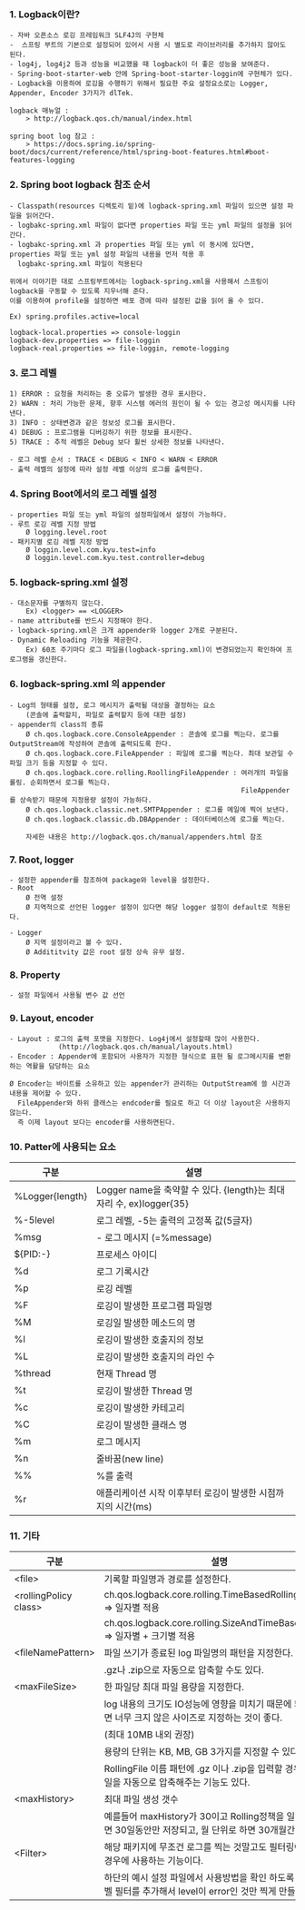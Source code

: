 ### 1. Logback이란?
    - 자바 오픈소스 로깅 프레임워크 SLF4J의 구현체
	-  스프링 부트의 기본으로 설정되어 있어서 사용 시 별도로 라이브러리를 추가하지 않아도 된다.
	- log4j, log4j2 등과 성능을 비교했을 때 logback이 더 좋은 성능을 보여준다.
	- Spring-boot-starter-web 안에 Spring-boot-starter-loggin에 구현체가 있다.
	- Logback을 이용하여 로깅을 수행하기 위해서 필요한 주요 설정요소로는 Logger, Appender, Encoder 3가지가 dlTek.
		
    logback 매뉴얼 : 
        > http://logback.qos.ch/manual/index.html
        
    spring boot log 참고 :  
        > https://docs.spring.io/spring-boot/docs/current/reference/html/spring-boot-features.html#boot-features-logging


### 2. Spring boot logback 참조 순서
    - Classpath(resources 디렉토리 밑)에 logback-spring.xml 파일이 있으면 설정 파일을 읽어간다.
	- logbakc-spring.xml 파일이 없다면 properties 파일 또는 yml 파일의 설정을 읽어 간다.
	- logbakc-spring.xml 과 properties 파일 또는 yml 이 동시에 있다면, properties 파일 또는 yml 설정 파일의 내용을 먼저 적용 후
	  logbakc-spring.xml 파일이 적용된다

	위에서 이야기한 대로 스프링부트에서는 logback-spring.xml을 사용해서 스프링이 logback을 구동할 수 있도록 지우너해 준다.
	이를 이용하여 profile을 설정하면 배포 경에 따라 설정된 값을 읽어 올 수 있다.
	
	Ex) spring.profiles.active=local
	
	logback-local.properties => console-loggin
	logback-dev.properties => file-loggin
	logback-real.properties => file-loggin, remote-logging
	
### 3. 로그 레벨
    1) ERROR : 요청을 처리하는 중 오류가 발생한 경우 표시한다.
	2) WARN : 처리 가능한 문제, 향후 시스템 에러의 원인이 될 수 있는 경고성 메시지를 나타낸다.
	3) INFO : 상태변경과 같은 정보성 로그를 표시한다.
	4) DEBUG : 프로그램을 디버깅하기 위한 정보를 표시한다.
	5) TRACE : 추적 레벨은 Debug 보다 휠씬 상세한 정보를 나타낸다.

	- 로그 레벨 순서 : TRACE < DEBUG < INFO < WARN < ERROR
	- 출력 레벨의 설정에 따라 설정 레벨 이상의 로그를 출력한다.
		
### 4. Spring Boot에서의 로그 레벨 설정 
    - properties 파일 또는 yml 파일의 설정파일에서 설정이 가능하다.
	- 루트 로깅 레벨 지정 방법
	    Ø logging.level.root
    - 패키지별 로깅 레벨 지정 방법
	    Ø loggin.level.com.kyu.test=info
		Ø loggin.level.com.kyu.test.controller=debug

### 5. logback-spring.xml 설정
    - 대소문자를 구별하지 않는다.
		Ex) <logger> == <LOGGER> 
	- name attribute를 반드시 지정해야 한다.
	- logback-spring.xml은 크개 appender와 logger 2개로 구분된다.
	- Dynamic Reloading 기능을 제공한다.
		Ex) 60초 주기마다 로그 파일을(logback-spring.xml)이 변경되었는지 확인하여 프로그램을 갱신한다.
			
### 6. logback-spring.xml 의  appender
    - Log의 형태를 설정, 로그 메시지가 출력될 대상을 결정하는 요소
	    (콘솔에 출력할지, 파일로 출력할지 등에 대한 설정)
    - appender의 class의 종류
		Ø ch.qos.logback.core.ConsoleAppender : 콘솔에 로그를 찍는다. 로그를 OutputStream에 작성하여 콘솔에 출력되도록 한다.
		Ø ch.qos.logback.core.FileAppender : 파일에 로그를 찍는다. 최대 보관일 수 파일 크기 등을 지정할 수 있다.
		Ø ch.qos.logback.core.rolling.RoollingFileAppender : 여러개의 파일을 롤링. 순회하면서 로그를 찍는다.
	              										     FileAppender를 상속받기 때문에 지정용량 설정이 가능하다.
        Ø ch.qos.logback.classic.net.SMTPAppender : 로그를 메일에 찍어 보낸다.
		Ø ch.qos.logback.classic.db.DBAppender : 데이터베이스에 로그를 찍는다.
	
	    자세한 내용은 http://logback.qos.ch/manual/appenders.html 참조
		
### 7. Root, logger 
	- 설정한 appender를 참조하여 package와 level을 설정한다.
	- Root 
		Ø 전역 설정
		Ø 지역적으로 선언된 logger 설정이 있다면 해당 logger 설정이 default로 적용된다.
			
	- Logger
		Ø 지역 설정이라고 볼 수 있다.
		Ø Addititvity 값은 root 설정 상속 유무 설정.

### 8. Property
	- 설정 파일에서 사용될 변수 값 선언

### 9. Layout, encoder
	- Layout : 로그의 출력 포맷을 지정한다. Log4j에서 설정할때 많이 사용한다.
	     		(http://logback.qos.ch/manual/layouts.html)
    - Encoder : Appender에 포함되어 사용자가 지정한 형식으로 표현 될 로그메시지를 변환하는 역활을 담당하는 요소
	
    Ø Encoder는 바이트를 소유하고 있는 appender가 관리하는 OutputStream에 쓸 시간과 내용을 제어할 수 있다.
	  FileAppender와 하위 클래스는 endcoder를 필요로 하고 더 이상 layout은 사용하지 않는다.
	  즉 이제 layout 보다는 encoder를 사용하면된다.
		
### 10. Patter에 사용되는 요소
|구분|설명|
|--------------|-------------------------------------------------------------------|
|%Logger{length}|	Logger name을 축약할 수 있다. {length}는 최대 자리 수, ex)logger{35}|
|%-5level|	로그 레벨, -5는 출력의 고정폭 값(5글자)|
|%msg|	- 로그 메시지 (=%message)|
|${PID:-}|	프로세스 아이디|
|%d|	로그 기록시간|
|%p|	로깅 레벨|
|%F|	로깅이 발생한 프로그램 파일명|
|%M|	로깅일 발생한 메소드의 명|
|%l|	로깅이 발생한 호출지의 정보|
|%L|	로깅이 발생한 호출지의 라인 수|
|%thread|	현재 Thread 명|
|%t|	로깅이 발생한 Thread 명|
|%c|	로깅이 발생한 카테고리|
|%C|	로깅이 발생한 클래스 명|
|%m|	로그 메시지|
|%n|	줄바꿈(new line)|
|%%|	%를 출력|
|%r|	애플리케이션 시작 이후부터 로깅이 발생한 시점까지의 시간(ms)|
	
	
### 11. 기타
|구분|설명|
|--------------|-------------------------------------------------------------------|
|\<file>|	기록할 파일명과 경로를 설정한다.
|\<rollingPolicy class>|	ch.qos.logback.core.rolling.TimeBasedRollingPolicy => 일자별 적용|
|	              |  ch.qos.logback.core.rolling.SizeAndTimeBasedFNATP => 일자별 + 크기별 적용|
|\<fileNamePattern>|	파일 쓰기가 종료된 log 파일명의 패턴을 지정한다.|
|	              | .gz나 .zip으로 자동으로 압축할 수도 있다.|
|\<maxFileSize>|	한 파일당 최대 파일 용량을 지정한다.|
|             | log 내용의 크기도 IO성능에 영향을 미치기 때문에 되도록이면 너무 크지 않은 사이즈로 지정하는 것이 좋다.|
|		      | (최대 10MB 내외 권장)|
|		      | 용량의 단위는 KB, MB, GB 3가지를 지정할 수 있다.|
|		      | RollingFile 이름 패턴에 .gz 이나 .zip을 입력할 경우 로그파일을 자동으로 압축해주는 기능도 있다.|
|\<maxHistory> |	최대 파일 생성 갯수|
|		      | 예를들어 maxHistory가 30이고 Rolling정책을 일 단위로 하면 30일동안만 저장되고, 월 단위로 하면 30개월간 저장된다.|
|\<Filter>| 해당 패키지에 무조건 로그를 찍는 것말고도 필터링이 필요한 경우에 사용하는 기능이다.|
|		 | 하단의 예시 설정 파일에서 사용방법을 확인 하도록 하자. (레벨 필터를 추가해서 level이 error인 것만 찍게 만들었다.)|
				
		
 